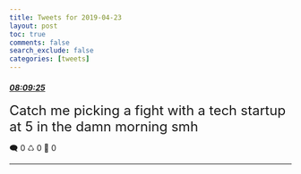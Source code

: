 ```yaml
---
title: Tweets for 2019-04-23
layout: post
toc: true
comments: false
search_exclude: false
categories: [tweets]
---
```



#### <a href = "https://twitter.com/deepfates/status/1120691148727537664">*08:09:25*</a>

<font size="5">Catch me picking a fight with a tech startup at 5 in the damn morning smh</font>



🗨️ 0 ♺ 0 🤍  0   

---
    
            

